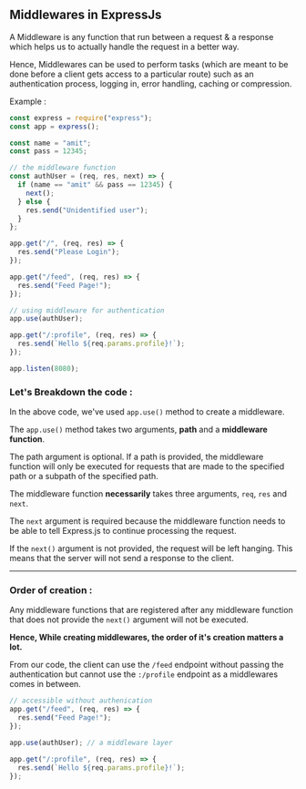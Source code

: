## Middlewares in ExpressJs

A Middleware is any function that run between a request & a response which helps us to actually handle the request in a better way.

Hence, Middlewares can be used to perform tasks (which are meant to be done before a client gets access to a particular route) such as an authentication process, logging in, error handling, caching or compression.

Example :

```js
const express = require("express");
const app = express();

const name = "amit";
const pass = 12345;

// the middleware function
const authUser = (req, res, next) => {
  if (name == "amit" && pass == 12345) {
    next();
  } else {
    res.send("Unidentified user");
  }
};

app.get("/", (req, res) => {
  res.send("Please Login");
});

app.get("/feed", (req, res) => {
  res.send("Feed Page!");
});

// using middleware for authentication
app.use(authUser);

app.get("/:profile", (req, res) => {
  res.send(`Hello ${req.params.profile}!`);
});

app.listen(8080);
```

### Let's Breakdown the code :

In the above code, we've used `app.use()` method to create a middleware.

The `app.use()` method takes two arguments, **path** and a **middleware function**.

The path argument is optional. If a path is provided, the middleware function will only be executed for requests that are made to the specified path or a subpath of the specified path.

The middleware function **necessarily** takes three arguments, `req`, `res` and `next`.

The `next` argument is required because the middleware function needs to be able to tell Express.js to continue processing the request.

If the `next()` argument is not provided, the request will be left hanging. This means that the server will not send a response to the client.

---

### Order of creation :

Any middleware functions that are registered after any middleware function that does not provide the `next()` argument will not be executed.

**Hence, While creating middlewares, the order of it's creation matters a lot.**

From our code, the client can use the `/feed` endpoint without passing the authentication but cannot use the `:/profile` endpoint as a middlewares comes in between.

```js
// accessible without authenication
app.get("/feed", (req, res) => {
  res.send("Feed Page!");
});

app.use(authUser); // a middleware layer

app.get("/:profile", (req, res) => {
  res.send(`Hello ${req.params.profile}!`);
});
```
